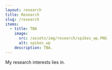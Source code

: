 ```yaml
---
layout: research
title: Research
slug: /research
items:
  - title: TBA
    image:
      src: /assets/img/research/spikes_wp.PNG
      alt: spikes_wp
    description: TBA.
---
```


My research interests lies in.
<br />
<br />
